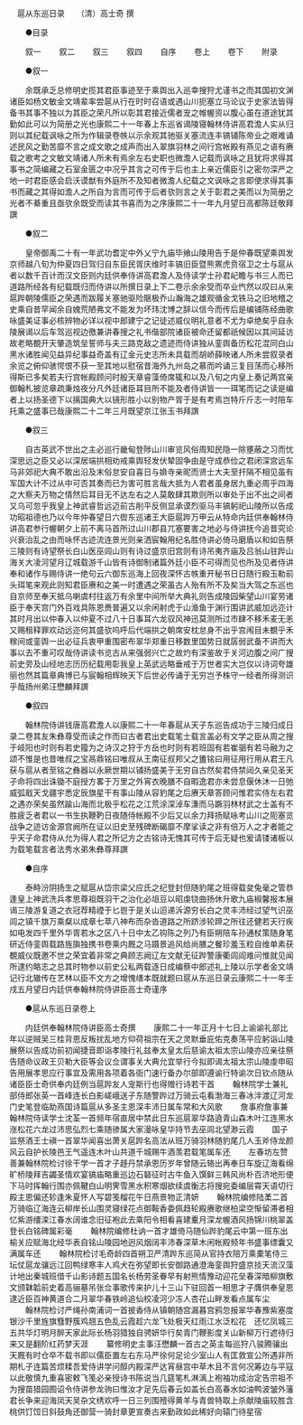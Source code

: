 <!-- { "loadSidebar": true } -->
　扈从东巡日录　　（清）高士奇 撰 

　　●目录 

　　叙一 
　　叙二 
　　叙三 
　　叙四 
　　自序 
　　卷上 
　　卷下 
　　附录 

　　●叙一 

　　余既承乏总修明史揽其君臣事迹至于乘舆出入巡幸搜狩尤谨书之而其国初文渊诸臣如杨文敏金文靖辈率尝扈从行在时时召语或遇山川扼塞立马论议于史家法皆得备书其事不独以为其臣之荣凡所以彰其君接近儒者宠之帷幄资以腹心虽在道途犹其勤如此可以为简册之光也康熙二十一年春上东巡省谒陵寝翰林侍讲高君澹人实从归则以其纪载讽咏之所为作辑录卷帙以示余观其驰驱关塞流连丰镐铺陈帝业之艰难诵述民风之勤苦靡不言之成文歌之成声而出入翠旗羽林之间行宫帐殿有燕见之语有赓载之歌考之文敏文靖诸人所未有焉余左右史职也微澹人记载而讽咏之且犹将求得其事书之简编藏之石室金匮之中况乎其言之可传于后也主上亲近儒臣引之密勿深严之地一时君臣感会启沃谟猷有外庭所不及知者微澹人纪载之文讽咏之言即使求得其事书而藏之其得如澹人之所自为言而可传于后者欤则言之关于彰君之美而以为简册之光者不綦重且亟欤余既受而读其书喜而为之序康熙二十一年九月望日高都陈廷敬拜譔 

　　●叙二 

　　皇帝御禹二十有一年武功耆定中外乂宁九庙毕飨山陵用告于是仲春既望乘舆发京师越八旬为仲夏四日驾归自东臣民胥庆维时丰镐旧臣暨熊罴虎贲宿卫之士与扈从者以数千百计而汉文臣则内廷供奉侍讲高君澹人及侍读学士孙君屺瞻与书三人而已道路所经各有纪载既归而侍讲以所撰日录上下二卷示余余受而卒业忾然以叹曰从来扈跸朝陵儒臣之荣遇而跋履关塞驰驱险陿极乔山瀚海之雄观循金戈铁马之旧地稽之史乘自昔罕闻余自媿荒陋弗文不能发为坏玮沈博之辞以信今而传后是编铺陈经曲歌咏盛美证事必核辨物必详以视中郎建宁之记徒述威仪明礼意者不尤为卓绝矣乎自永陵展谒以后车驾巡视边徼兼讲春搜之礼书偕部院诸臣被命还留都祇候因以其间延访故老略覩开天肇造筑垒誓师与夫三路克敌之遗迹而侍讲独从銮舆备历松花混同白山黑水诸胜闻见益异纪事益奇盖有辽金元史志所未具载而胡峤薛映诸人所未尝叙录者余览之俯仰骇愕恨不获一至其地以慰宿昔海外九州岛之慕而吟诵三复目荡而心移所得斯已多矣若夫行宫帐殿顾问时殷天章睿藻倚席辄和以及八旬之内皇上奏记两宫亲御翰札披览章疏秉烛夜分凡外廷诸臣耳目所不能及者侍讲皆一一珥笔而记之读是编者上以扬圣德下以摛国典大以镜形胜小以别物产胥于是有考焉岂特斤斤志一时陪车托乘之盛事已哉康熙二十二年三月既望京江张玉书拜譔 

　　●叙三 

　　自古英武不世出之主必巡行畿甸登陟山川审览风俗周知民隐一除壅蔽之习而忧深思远之臣又必以深居端拱相劝戒乘舆轻发伏辇固争由是守成恭俭之君闭深宫远车马非郊祀大典不敢出沿及末俗怠安自喜日与媍寺亲昵而贤士大夫至扞隔不相见虽有军国大计不过从中可否其奏而已为害可胜言哉大抵为人君者虽身居九重必周乎四海之大察夫万物之情然后耳目无不达左右之人莫敢肆其欺则所以审处于出不出之间者又乌可忽乎我皇上神武睿哲远迈前古削平反侧显承谟烈驱马丰镐躬祀山陵所以告成功昭祖德也乃以今年仲春望日六辔东巡诸王大臣扈跸万甲云从特命内廷供奉翰林侍讲高君参行幄朝夕上前不离马首所过山川郡县兀塞要害之地必与侍讲抚今追昔究论兴衰治乱之由而咏怀古迹流连景光则亲洒宸翰用纪名胜侍讲必倚马磨盾以和如告祭三陵则有诗望祭长白山医巫闾山则有诗过盛京旧宫则有诗吊夷齐庙及吕翁山驻跸山海关大凌河望月辽城载游千山皆有诗御制诸篇外廷小臣不可得而见也所及见者侍讲奉和诸作与赐侍讲一绝句云六御东巡海上回夜深怀古帙重开秘书日日随行殿玉勒前头珥笔来观此则知君臣赓和之美一时遭遇之荣虽古人殆有所不及矣当大驾之东巡也自京师至奉天抵乌喇虞村往返万有余里中间所举大典礼则告成陵园柴望山川宴劳诸臣于奉天宫门外百戏具陈恩赉普遍又以余闲射虎于山渔鱼于渊行围讲武威加远迩计其时月出以仲春入以仲夏不过八十日事耳六龙驭风神迅莫测所过市肆不移禾麦无恙又赐租释罪欢动远迩何其盛欤呜呼后代端拱之朝席安枕怠身不出乎宫闱目未覩乎禾稼间或銮舆一出必征兵衷甲重围密布翠华郑重日移数里国势日就孱弱武备不讲而大事以去不重可叹哉侍讲读书览古从来强弱兴亡之故灼有深鉴故于关河边腹之间广搜前史旁及山经地志历历纪载用彰我皇上英武远略垂戒于万世者实大岂仅以诗词夸雄丽也然其篇章典博已与宸翰相辉映天下后世必传诵于无穷岂予株守一经者所得测识乎哉扬州弟汪懋麟拜譔 

　　●叙四 

　　翰林院侍讲钱唐高君澹人以康熙二十一年春扈从天子东巡告成功于三陵归成日录二卷其友朱彝尊受而读之作而曰古者君出史载笔士载言盖必有文学之臣从周之搜于岐阳也时则有若史籀为之诗汉之狩于方岳也时则有若班固有若崔骃有若马融为之颂不惟是也昔唯叔之宝鬲鼎铭曰唯叔从王南征叔邦父之簠铭曰用征用行用从君王凡获与扈从者至铭之彝器以永厥世期以铺扬盛美于无穷自古然矣君侍禁闼久亲见圣天子命将四出诛锄不庭授方畧于万里之外宵衣晚膳不自暇逸君亦未尝息偃休沐一日弛威弧戢天戈疆宇悉定辰旗星干有事山陵从容豹尾之后赓天章答顾问惟君实侍左右君之遇亦荣矣虽然踰山海而北极乎松花之江荒涂深淖车溓而马蹶羽林材武之士盖有不胜疲乏者君以一书生执鞭靮日夜随侍帐殿不少后又以余力拜扬赋咏考山川之阨塞览战争之迹访金源宫阙所在证以旧史至残碑断碣靡不摩挲读之非有倍万人之才者能之乎天子命君侍从允为得人君之所记方之古铭诗无愧其可传于后无疑也爰请镂诸板以为载笔载言者法秀水弟朱彝尊拜譔 

　　●自序 

　　泰畤汾阴扬生之赋扈从岱宗梁父应氏之纪登封但随豹尾之班得载夋兔毫之管恭逢皇上神武洗兵孝思尊祖既羽干之治化必俎豆以昭虔铙曲扬休升歌九庙椒馨报本展谒三陵游复道之衣冠荐精禋于匕鬯于是关山迢递泝源穷长白之灵丰沛经过望气识巫闾之镇千旗万乘粲以成章七萃八神布而杂沓道路之所跻涉轮蹄之所往还健若天行疾如电发四千里外华胥若水之区八十日中太乙钩陈之列乃有臣朔陪车孙通杖策随身笔研近侍銮舆载路旌旟独携书卷乘内厩之马蹑景追风给尚膳之餐珍羞玉粒自维单素获覩威仪既邀不世之荣宜着非常之典顾志阙辽左文献无征跸警康衢闾阎难问惟就见闻所逮约略志之总其时物参以前史公私两载逐日成编蔡中郎述礼上陵以示学者金文靖记行北辙传在艺林以臣不文方之增愧缮本既就题曰扈从东巡日录云康熙二十一年壬戌五月望日内廷供奉翰林院侍讲臣高士奇谨序 

　　●扈从东巡日录卷上 

　　内廷供奉翰林院侍讲臣高士奇撰 
　　康熙二十一年正月十七日上谕谕礼部比年以逆贼吴三桂背恩反叛扰乱地方仰荷祖宗在天之灵默垂庇佑克奏荡平应躬诣山陵展祭以告成功前初闻捷音即诣孝陵行礼兹奉太皇太后慈谕太祖太宗山陵亦应亲往祭告随命议政王贝勒大臣等会议佥谓事关大典允宜举行今拟即谒太祖太宗山陵虔申昭告用展孝思应行事宜及需用各项着各衙门速行备办尔部即遵谕行特谕次日钦点随从诸臣臣士奇供奉内廷例当扈跸友人宠斯行也得赠行诗若干首 
　　翰林院学士兼礼部侍郎张英一首峰连长白影嵯峨送子东随警跸过万骑云屯看渤海三春冰泮渡辽河龙门史笔登临助燕国诗篇扈从多圣主恩深丰沛日属车常和大风歌 
　　詹事府詹事兼翰林院侍读学士沈荃一首频年宿直居中禁此日东巡扈翠华路遶青山森木叶江连黑水涨松花六龙过沛思弘烈七乘随骖属大家漫咏皇华持节去巫闾北望渺云霞 
　　国子监祭酒王士禛一首翠华闻喜出萧关扈跸名高法从班万骑羽林随豹尾几人玉斧侍龙颜风云自护长陵邑王气遥连木叶山共道千城赐牛酒羡君载笔属车还 
　　左春坊左赞善兼翰林院检讨徐干学一首才子趍丹禁承恩历岁年曾随云辂出再奉日车旋辽海看绵旷桥陵拜吉蠲圣情欢宴镐庙略重巡边石砮征时古牛鱼入馔鲜三韩风尚朴百济地形便下马时挥翰行围亦佩鞬白山明霁雪黑水积寒烟欲续虞衡志将搜宛委编层霄天语切行殿主恩偏还轸逢朱夏怀人写碧笺榴花午日燕景物正清妍 
　　翰林院编修陆葇二首万骑临辽海连云柳岸长山围灵寝绿花点御鞍香委佩趋轮殿赓歌继柏梁空惭留滞者相忆紫游缰滦江春水阔谁念旧征袍此去乘阳令相看喜建櫜月深龙幄酒风扬锦川桃翠盖登长白铭碑属彩毫 
　　翰林院编修杜讷一首才雄倚马随仙跸豹尾云中第一班东出榆关应赋海北经华表自铭山陵园地迥风烟阔丰沛春深草木闲帐殿频年书盛事缥囊又满属车还 
　　翰林院检讨毛奇龄四首朔卫严清跸东巡简从官持衣陪万乘橐笔侍三坛仗扈龙骧远江回鸭绿寒丰人鸡犬在弥望即长安御路通澄海銮舆狩盛京掞天流汉藻计地出秦城班借千山影诗题五国名长杨劳圣眷早有射熊情豫动迎花垒春深暗柳旗敷文颁韎韐前史着高骊墓吊张佥事歌传来护儿十三山下驻回首一相思才子膺供奉皇恩逮近臣百神黄道合二月翠华春铁岭追仙校凌河少冻人杏花山畔发看点属车尘 
　　翰林院检讨严绳孙南浦词一首披香侍从镇朝随宫漏暮宫鸦忽报翠华春豫紫塞度银沙千里旌旗篲野簇鸡翘五色乱云霞趁六龙飞处极天红雨江水泛松花　还忆凤城三五共华灯明月醉天家此际长杨羽猎独自骋妍华行矣青门鞭影度关山新柳万行遮待归来又是翻阶红药梦天涯 
　　纂修明史主事汪懋麟一首古之英主每巡狩八骏腾骧出天厩有时仓卒不载书即以儒臣置左右东马严徐何足论少室山人有匡救宣公所遇非所期札子连篇苦烦糅吾爱侍讲学问醇内殿深严达宵昼宫中草木且不言何况筹边与平寇以此敬慎九重喜密敕飞笺必亲授诗书陈说当几筵笔札淋漓上袍袖功成治定告宗祖不为搜苗猎园囿诏令侍讲参龙驹曰惟汝才足先后春云如盖长白高春水如油鸭波皱外藩君长争来迎海凤天吴杂文绣欢呼一日三列围殪得黄羊与青兽特取上杀献陵庙较胜含桃供饤饾日斜鼓角还御营一骑封章更宣奏古来勤政如此稀好向辕门待星宿 
